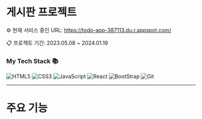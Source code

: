 # 게시판 프로젝트

⚙ 현재 서비스 중인 URL: <https://todo-app-387113.du.r.appspot.com/>

📋 프로젝트 기간: 2023.05.08 ~ 2024.01.19

<h3> My Tech Stack 📚</h3>

![HTML5](https://img.shields.io/badge/-HTML5-F05032?style=for-the-badge&logo=html5&logoColor=ffffff)
![CSS3](https://img.shields.io/badge/-CSS3-007ACC?style=for-the-badge&logo=css3)
![JavaScript](https://img.shields.io/badge/-JavaScript-%23F7DF1C?style=for-the-badge&logo=javascript&logoColor=000000&labelColor=%23F7DF1C&color=%23FFCE5A)
![React](https://img.shields.io/badge/-React-222222?style=for-the-badge&logo=react)
![BootStrap](https://img.shields.io/badge/-BootStrap-7952B3?style=for-the-badge&logo=bootstrap&logoColor=ffffff)
![Git](https://img.shields.io/badge/-Git-F05032?style=for-the-badge&logo=git&logoColor=ffffff)

<hr/>

# 주요 기능
